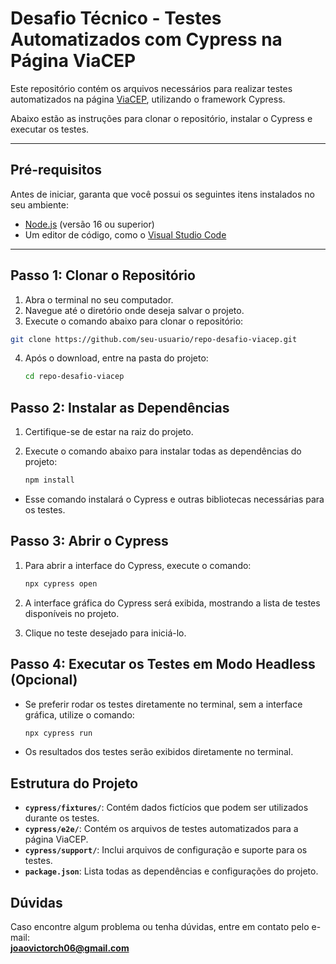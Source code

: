 # Desafio Técnico - Testes Automatizados com Cypress na Página ViaCEP

Este repositório contém os arquivos necessários para realizar testes automatizados na página [ViaCEP](https://viacep.com.br/), utilizando o framework Cypress.

Abaixo estão as instruções para clonar o repositório, instalar o Cypress e executar os testes.

---

## **Pré-requisitos**

Antes de iniciar, garanta que você possui os seguintes itens instalados no seu ambiente:

- [Node.js](https://nodejs.org/) (versão 16 ou superior)
- Um editor de código, como o [Visual Studio Code](https://code.visualstudio.com/)

---

## **Passo 1: Clonar o Repositório**

1. Abra o terminal no seu computador.
2. Navegue até o diretório onde deseja salvar o projeto.
3. Execute o comando abaixo para clonar o repositório:

```bash
git clone https://github.com/seu-usuario/repo-desafio-viacep.git
```

4. Após o download, entre na pasta do projeto:
   ```bash
   cd repo-desafio-viacep
   ```
## Passo 2: Instalar as Dependências

1. Certifique-se de estar na raiz do projeto.
2. Execute o comando abaixo para instalar todas as dependências do projeto:

   ```bash
   npm install
- Esse comando instalará o Cypress e outras bibliotecas necessárias para os testes.
## Passo 3: Abrir o Cypress

1. Para abrir a interface do Cypress, execute o comando:

   ```bash
   npx cypress open

2. A interface gráfica do Cypress será exibida, mostrando a lista de testes disponíveis no projeto.  
3. Clique no teste desejado para iniciá-lo.

## Passo 4: Executar os Testes em Modo Headless (Opcional)

- Se preferir rodar os testes diretamente no terminal, sem a interface gráfica, utilize o comando:

   ```bash
   npx cypress run
- Os resultados dos testes serão exibidos diretamente no terminal.

## Estrutura do Projeto

- **`cypress/fixtures/`**: Contém dados fictícios que podem ser utilizados durante os testes.  
- **`cypress/e2e/`**: Contém os arquivos de testes automatizados para a página ViaCEP.  
- **`cypress/support/`**: Inclui arquivos de configuração e suporte para os testes.  
- **`package.json`**: Lista todas as dependências e configurações do projeto.

## Dúvidas

Caso encontre algum problema ou tenha dúvidas, entre em contato pelo e-mail:  
**[joaovictorch06@gmail.com](mailto:joaovictorch06@gmail.com)**


